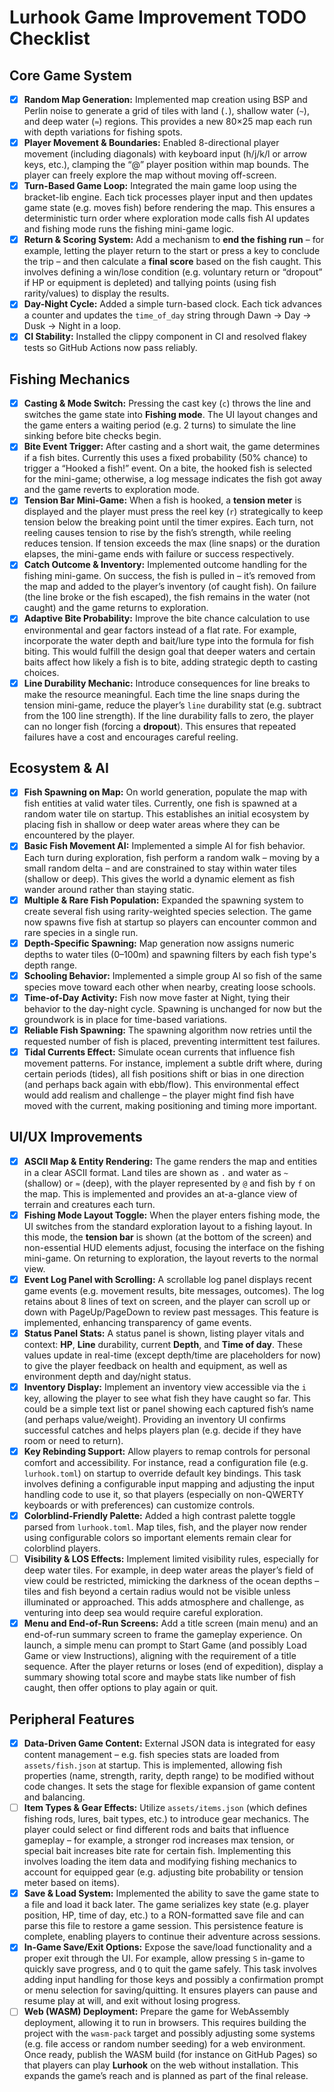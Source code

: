 # Lurhook Game Improvement TODO Checklist

## Core Game System

* [x] **Random Map Generation:** Implemented map creation using BSP and Perlin noise to generate a grid of tiles with land (`.`), shallow water (`~`), and deep water (`≈`) regions. This provides a new 80×25 map each run with depth variations for fishing spots.
* [x] **Player Movement & Boundaries:** Enabled 8-directional player movement (including diagonals) with keyboard input (h/j/k/l or arrow keys, etc.), clamping the “@” player position within map bounds. The player can freely explore the map without moving off-screen.
* [x] **Turn-Based Game Loop:** Integrated the main game loop using the bracket-lib engine. Each tick processes player input and then updates game state (e.g. moves fish) before rendering the map. This ensures a deterministic turn order where exploration mode calls fish AI updates and fishing mode runs the fishing mini-game logic.
* [x] **Return & Scoring System:** Add a mechanism to **end the fishing run** – for example, letting the player return to the start or press a key to conclude the trip – and then calculate a **final score** based on the fish caught. This involves defining a win/lose condition (e.g. voluntary return or “dropout” if HP or equipment is depleted) and tallying points (using fish rarity/values) to display the results.
* [x] **Day-Night Cycle:** Added a simple turn-based clock. Each tick advances a counter and updates the `time_of_day` string through Dawn → Day → Dusk → Night in a loop.
* [x] **CI Stability:** Installed the clippy component in CI and resolved flakey tests so GitHub Actions now pass reliably.

## Fishing Mechanics

* [x] **Casting & Mode Switch:** Pressing the cast key (`c`) throws the line and switches the game state into **Fishing mode**. The UI layout changes and the game enters a waiting period (e.g. 2 turns) to simulate the line sinking before bite checks begin.
* [x] **Bite Event Trigger:** After casting and a short wait, the game determines if a fish bites. Currently this uses a fixed probability (50% chance) to trigger a “Hooked a fish!” event. On a bite, the hooked fish is selected for the mini-game; otherwise, a log message indicates the fish got away and the game reverts to exploration mode.
* [x] **Tension Bar Mini-Game:** When a fish is hooked, a **tension meter** is displayed and the player must press the reel key (`r`) strategically to keep tension below the breaking point until the timer expires. Each turn, not reeling causes tension to rise by the fish’s strength, while reeling reduces tension. If tension exceeds the max (line snaps) or the duration elapses, the mini-game ends with failure or success respectively.
* [x] **Catch Outcome & Inventory:** Implemented outcome handling for the fishing mini-game. On success, the fish is pulled in – it’s removed from the map and added to the player’s inventory (of caught fish). On failure (the line broke or the fish escaped), the fish remains in the water (not caught) and the game returns to exploration.
* [x] **Adaptive Bite Probability:** Improve the bite chance calculation to use environmental and gear factors instead of a flat rate. For example, incorporate the water depth and bait/lure type into the formula for fish biting. This would fulfill the design goal that deeper waters and certain baits affect how likely a fish is to bite, adding strategic depth to casting choices.
* [x] **Line Durability Mechanic:** Introduce consequences for line breaks to make the resource meaningful. Each time the line snaps during the tension mini-game, reduce the player’s `line` durability stat (e.g. subtract from the 100 line strength). If the line durability falls to zero, the player can no longer fish (forcing a **dropout**). This ensures that repeated failures have a cost and encourages careful reeling.

## Ecosystem & AI

* [x] **Fish Spawning on Map:** On world generation, populate the map with fish entities at valid water tiles. Currently, one fish is spawned at a random water tile on startup. This establishes an initial ecosystem by placing fish in shallow or deep water areas where they can be encountered by the player.
* [x] **Basic Fish Movement AI:** Implemented a simple AI for fish behavior. Each turn during exploration, fish perform a random walk – moving by a small random delta – and are constrained to stay within water tiles (shallow or deep). This gives the world a dynamic element as fish wander around rather than staying static.
* [x] **Multiple & Rare Fish Population:** Expanded the spawning system to create several fish using rarity-weighted species selection. The game now spawns five fish at startup so players can encounter common and rare species in a single run.
* [x] **Depth-Specific Spawning:** Map generation now assigns numeric depths to water tiles (0–100m) and spawning filters by each fish type's depth range.
* [x] **Schooling Behavior:** Implemented a simple group AI so fish of the same species move toward each other when nearby, creating loose schools.
* [x] **Time-of-Day Activity:** Fish now move faster at Night, tying their behavior to the day-night cycle. Spawning is unchanged for now but the groundwork is in place for time-based variations.
* [x] **Reliable Fish Spawning:** The spawning algorithm now retries until the requested number of fish is placed, preventing intermittent test failures.
* [x] **Tidal Currents Effect:** Simulate ocean currents that influence fish movement patterns. For instance, implement a subtle drift where, during certain periods (tides), all fish positions shift or bias in one direction (and perhaps back again with ebb/flow). This environmental effect would add realism and challenge – the player might find fish have moved with the current, making positioning and timing more important.

## UI/UX Improvements

* [x] **ASCII Map & Entity Rendering:** The game renders the map and entities in a clear ASCII format. Land tiles are shown as `.` and water as `~` (shallow) or `≈` (deep), with the player represented by `@` and fish by `f` on the map. This is implemented and provides an at-a-glance view of terrain and creatures each turn.
* [x] **Fishing Mode Layout Toggle:** When the player enters fishing mode, the UI switches from the standard exploration layout to a fishing layout. In this mode, the **tension bar** is shown (at the bottom of the screen) and non-essential HUD elements adjust, focusing the interface on the fishing mini-game. On returning to exploration, the layout reverts to the normal view.
* [x] **Event Log Panel with Scrolling:** A scrollable log panel displays recent game events (e.g. movement results, bite messages, outcomes). The log retains about 8 lines of text on screen, and the player can scroll up or down with PageUp/PageDown to review past messages. This feature is implemented, enhancing transparency of game events.
* [x] **Status Panel Stats:** A status panel is shown, listing player vitals and context: **HP**, **Line** durability, current **Depth**, and **Time of day**. These values update in real-time (except depth/time are placeholders for now) to give the player feedback on health and equipment, as well as environment depth and day/night status.
* [x] **Inventory Display:** Implement an inventory view accessible via the `i` key, allowing the player to see what fish they have caught so far. This could be a simple text list or panel showing each captured fish’s name (and perhaps value/weight). Providing an inventory UI confirms successful catches and helps players plan (e.g. decide if they have room or need to return).
* [x] **Key Rebinding Support:** Allow players to remap controls for personal comfort and accessibility. For instance, read a configuration file (e.g. `lurhook.toml`) on startup to override default key bindings. This task involves defining a configurable input mapping and adjusting the input handling code to use it, so that players (especially on non-QWERTY keyboards or with preferences) can customize controls.
* [x] **Colorblind-Friendly Palette:** Added a high contrast palette toggle parsed from `lurhook.toml`. Map tiles, fish, and the player now render using configurable colors so important elements remain clear for colorblind players.
* [ ] **Visibility & LOS Effects:** Implement limited visibility rules, especially for deep water tiles. For example, in deep water areas the player’s field of view could be restricted, mimicking the darkness of the ocean depths – tiles and fish beyond a certain radius would not be visible unless illuminated or approached. This adds atmosphere and challenge, as venturing into deep sea would require careful exploration.
* [x] **Menu and End-of-Run Screens:** Add a title screen (main menu) and an end-of-run summary screen to frame the gameplay experience. On launch, a simple menu can prompt to Start Game (and possibly Load Game or view Instructions), aligning with the requirement of a title sequence. After the player returns or loses (end of expedition), display a summary showing total score and maybe stats like number of fish caught, then offer options to play again or quit.

## Peripheral Features

* [x] **Data-Driven Game Content:** External JSON data is integrated for easy content management – e.g. fish species stats are loaded from `assets/fish.json` at startup. This is implemented, allowing fish properties (name, strength, rarity, depth range) to be modified without code changes. It sets the stage for flexible expansion of game content and balancing.
* [ ] **Item Types & Gear Effects:** Utilize `assets/items.json` (which defines fishing rods, lures, bait types, etc.) to introduce gear mechanics. The player could select or find different rods and baits that influence gameplay – for example, a stronger rod increases max tension, or special bait increases bite rate for certain fish. Implementing this involves loading the item data and modifying fishing mechanics to account for equipped gear (e.g. adjusting bite probability or tension meter based on items).
* [x] **Save & Load System:** Implemented the ability to save the game state to a file and load it back later. The game serializes key state (e.g. player position, HP, time of day, etc.) to a RON-formatted save file and can parse this file to restore a game session. This persistence feature is complete, enabling players to continue their adventure across sessions.
* [x] **In-Game Save/Exit Options:** Expose the save/load functionality and a proper exit through the UI. For example, allow pressing `S` in-game to quickly save progress, and `Q` to quit the game safely. This task involves adding input handling for those keys and possibly a confirmation prompt or menu selection for saving/quitting. It ensures players can pause and resume play at will, and exit without losing progress.
* [ ] **Web (WASM) Deployment:** Prepare the game for WebAssembly deployment, allowing it to run in browsers. This requires building the project with the `wasm-pack` target and possibly adjusting some systems (e.g. file access or random number seeding) for a web environment. Once ready, publish the WASM build (for instance on GitHub Pages) so that players can play **Lurhook** on the web without installation. This expands the game’s reach and is planned as part of the final release.
